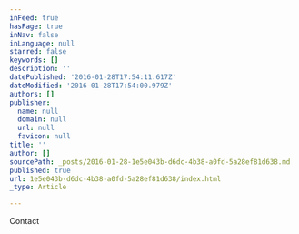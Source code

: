 ```yaml
---
inFeed: true
hasPage: true
inNav: false
inLanguage: null
starred: false
keywords: []
description: ''
datePublished: '2016-01-28T17:54:11.617Z'
dateModified: '2016-01-28T17:54:00.979Z'
authors: []
publisher:
  name: null
  domain: null
  url: null
  favicon: null
title: ''
author: []
sourcePath: _posts/2016-01-28-1e5e043b-d6dc-4b38-a0fd-5a28ef81d638.md
published: true
url: 1e5e043b-d6dc-4b38-a0fd-5a28ef81d638/index.html
_type: Article

---
```

Contact